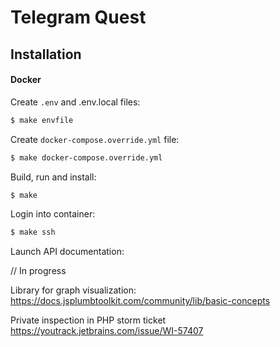 # Telegram Quest

## Installation

#### Docker

Create `.env` and .env.local files:

```bash
$ make envfile
```


Create `docker-compose.override.yml` file:

```bash
$ make docker-compose.override.yml
```


Build, run and install:

```bash
$ make
```

Login into container:

```bash
$ make ssh
```

Launch API documentation:

// In progress

Library for graph visualization: https://docs.jsplumbtoolkit.com/community/lib/basic-concepts

Private inspection in PHP storm ticket https://youtrack.jetbrains.com/issue/WI-57407